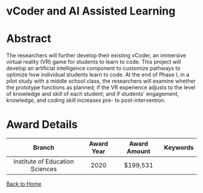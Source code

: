 
vCoder and AI Assisted Learning
===============================

# Abstract


The researchers will further develop their existing vCoder, an immersive virtual reality (VR) game for students to learn to code. This project will develop an artificial intelligence component to customize pathways to optimize how individual students learn to code. At the end of Phase I, in a pilot study with a middle school class, the researchers will examine whether the prototype functions as planned; if the VR experience adjusts to the level of knowledge and skill of each student; and if students' engagement, knowledge, and coding skill increases pre- to post-intervention.  

# Award Details

|Branch|Award Year|Award Amount|Keywords|
| :---: | :---: | :---: | :---: |
|Institute of Education Sciences|2020|$199,531||
  
  


[Back to Home](https://github.com/chrischow/dod_sbir_awards/Reports/CC/#938)